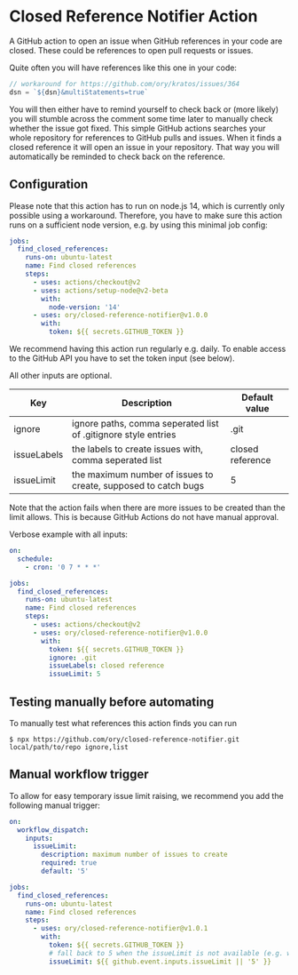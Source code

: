 # Closed Reference Notifier Action

A GitHub action to open an issue when GitHub references in your code are closed.
These could be references to open pull requests or issues.

Quite often you will have references like this one in your code:

```js
// workaround for https://github.com/ory/kratos/issues/364
dsn = `${dsn}&multiStatements=true`
```

You will then either have to remind yourself to check back
or (more likely) you will stumble across the comment some time later to manually
check whether the issue got fixed.
This simple GitHub actions searches your whole repository for references to GitHub pulls and issues.
When it finds a closed reference it will open an issue in your repository.
That way you will automatically be reminded to check back on the reference.

## Configuration

Please note that this action has to run on node.js 14, which is currently only possible using a workaround.
Therefore, you have to make sure this action runs on a sufficient node version, e.g. by using this minimal job config:

```yaml
jobs:
  find_closed_references:
    runs-on: ubuntu-latest
    name: Find closed references
    steps:
      - uses: actions/checkout@v2
      - uses: actions/setup-node@v2-beta
        with:
          node-version: '14'
      - uses: ory/closed-reference-notifier@v1.0.0
        with:
          token: ${{ secrets.GITHUB_TOKEN }}
```

We recommend having this action run regularly e.g. daily. To enable access to the GitHub API
you have to set the token input (see below).

All other inputs are optional.

| Key         | Description                                                    | Default value    |
| ----------- | -------------------------------------------------------------- | ---------------- |
| ignore      | ignore paths, comma seperated list of .gitignore style entries | .git             |
| issueLabels | the labels to create issues with, comma seperated list         | closed reference |
| issueLimit  | the maximum number of issues to create, supposed to catch bugs | 5                |

Note that the action fails when there are more issues to be created than the limit allows. This is because GitHub Actions
do not have manual approval.

Verbose example with all inputs:

```yaml
on:
  schedule:
    - cron: '0 7 * * *'

jobs:
  find_closed_references:
    runs-on: ubuntu-latest
    name: Find closed references
    steps:
      - uses: actions/checkout@v2
      - uses: ory/closed-reference-notifier@v1.0.0
        with:
          token: ${{ secrets.GITHUB_TOKEN }}
          ignore: .git
          issueLabels: closed reference
          issueLimit: 5
```

## Testing manually before automating

To manually test what references this action finds you can run

<!-- update when published to npm https://github.com/ory/closed-reference-notifier/issues/13 -->

```
$ npx https://github.com/ory/closed-reference-notifier.git local/path/to/repo ignore,list
```

## Manual workflow trigger

To allow for easy temporary issue limit raising, we recommend you add the following manual trigger:

```yaml
on:
  workflow_dispatch:
    inputs:
      issueLimit:
        description: maximum number of issues to create
        required: true
        default: '5'

jobs:
  find_closed_references:
    runs-on: ubuntu-latest
    name: Find closed references
    steps:
      - uses: ory/closed-reference-notifier@v1.0.1
        with:
          token: ${{ secrets.GITHUB_TOKEN }}
          # fall back to 5 when the issueLimit is not available (e.g. with a scheduled event)
          issueLimit: ${{ github.event.inputs.issueLimit || '5' }}
```
